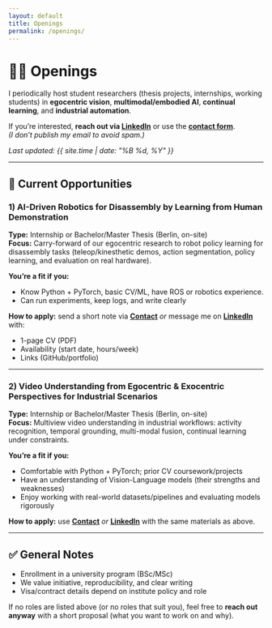```yaml
---
layout: default
title: Openings
permalink: /openings/
---
```


# 🧑‍💻 Openings

I periodically host student researchers (thesis projects, internships, working students) in **egocentric vision**, **multimodal/embodied AI**, **continual learning**, and **industrial automation**.

If you’re interested, **reach out via [LinkedIn](https://www.linkedin.com/in/vivek9chavan/)** or use the **[contact form](/contact/)**.  
_(I don’t publish my email to avoid spam.)_

_Last updated: {{ site.time | date: "%B %d, %Y" }}_

---

## 📌 Current Opportunities

### 1) AI-Driven Robotics for Disassembly by Learning from Human Demonstration
**Type:** Internship or Bachelor/Master Thesis (Berlin, on-site)  
**Focus:** Carry-forward of our egocentric research to robot policy learning for disassembly tasks (teleop/kinesthetic demos, action segmentation, policy learning, and evaluation on real hardware).  

**You’re a fit if you:**  
- Know Python + PyTorch, basic CV/ML, have ROS or robotics experience. 
- Can run experiments, keep logs, and write clearly  

**How to apply:** send a short note via **[Contact](/contact/)** _or_ message me on **[LinkedIn](https://www.linkedin.com/in/vivek9chavan/)** with:  
- 1-page CV (PDF)  
- Availability (start date, hours/week)  
- Links (GitHub/portfolio)

---

### 2) Video Understanding from Egocentric & Exocentric Perspectives for Industrial Scenarios
**Type:** Internship or Bachelor/Master Thesis (Berlin, on-site)  
**Focus:** Multiview video understanding in industrial workflows: activity recognition, temporal grounding, multi-modal fusion, continual learning under constraints.  

**You’re a fit if you:**  
- Comfortable with Python + PyTorch; prior CV coursework/projects
- Have an understanding of Vision-Language models (their strengths and weaknesses)
- Enjoy working with real-world datasets/pipelines and evaluating models rigorously

**How to apply:** use **[Contact](/contact/)** _or_ **[LinkedIn](https://www.linkedin.com/in/vivek9chavan/)** with the same materials as above.

---

## ✅ General Notes
- Enrollment in a university program (BSc/MSc)  
- We value initiative, reproducibility, and clear writing  
- Visa/contract details depend on institute policy and role

If no roles are listed above (or no roles that suit you), feel free to **reach out anyway** with a short proposal (what you want to work on and why).

